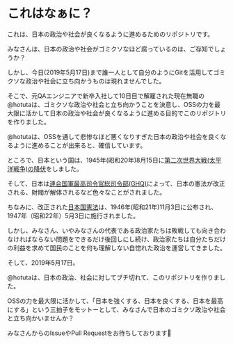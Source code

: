 # これはなぁに？

これは、日本の政治や社会が良くなるように進めるためのリポジトリです。

みなさんは、日本の政治や社会がゴミクソなほど腐っているのは、ご存知でしょうか？

しかし、今日(2019年5月17日)まで誰一人として自分のようにGitを活用してゴミクソな政治や社会に立ち向かうものは現れませんでした。

そこで、元QAエンジニアで新卒入社して10日目で解雇された現在無職の@hotutaは、ゴミクソな政治や社会と立ち向かうことを決意し、OSSの力を最大限に活かして日本の政治や社会が良くなるように進める目的でこのリポジトリを作りました。

@hotutaは、OSSを通して悲惨なほど悪くなりすぎた日本の政治や社会を良くなるように進めることが出来ると、確信しています。

ところで、日本という国は、1945年(昭和20年)8月15日に[第二次世界大戦(太平洋戦争)の降伏](https://ja.wikipedia.org/wiki/日本の降伏)をしました。

そして、日本は[連合国軍最高司令官総司令部(GHQ)](https://ja.wikipedia.org/wiki/%E9%80%A3%E5%90%88%E5%9B%BD%E8%BB%8D%E6%9C%80%E9%AB%98%E5%8F%B8%E4%BB%A4%E5%AE%98%E7%B7%8F%E5%8F%B8%E4%BB%A4%E9%83%A8)によって、日本の憲法が改正される、財閥が解体されるなど色々なことがされました。

ちなみに、改正された[日本国憲法](https://ja.wikipedia.org/wiki/%E6%97%A5%E6%9C%AC%E5%9B%BD%E6%86%B2%E6%B3%95)は、1946年(昭和21年)11月3日に公布され、1947年（昭和22年）5月3日に施行されました。

しかし、みなさん、いやみなさんの代表である政治家たちは敗戦しても向き合わなければならない問題をできるだけ後回しにし続け、政治家たちは自分たちだけの利益を求めて国民のことを何も理解しない自惚れた政治を運営してきました。

そして、2019年5月17日。

@hotutaは、日本の政治、社会に対してブチ切れて、このリポジトリを作りました。

OSSの力を最大限に活かして、「日本を強くする、日本を良くする、日本を最高にする」という三拍子をモットーとして、みなさんで日本のゴミクソ政治や社会と立ち向かいませんか？

みなさんからのIssueやPull Requestをお待ちしております🙇